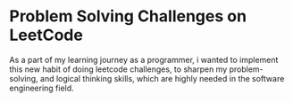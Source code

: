 # Problem Solving Challenges on LeetCode

As a part of my learning journey as a programmer, i wanted to implement this new habit of doing leetcode challenges, to sharpen my problem-solving, and logical thinking skills, which are highly needed in the software engineering field.
